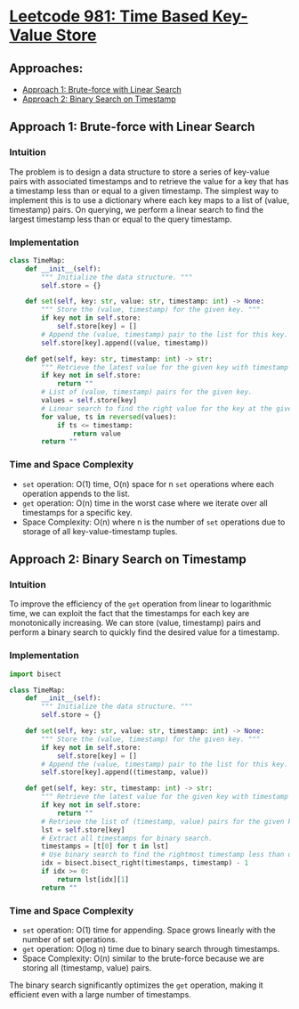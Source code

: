 # [Leetcode 981: Time Based Key-Value Store](https://leetcode.com/problems/time-based-key-value-store/)

## Approaches:
- [Approach 1: Brute-force with Linear Search](#approach-1-brute-force-with-linear-search)
- [Approach 2: Binary Search on Timestamp](#approach-2-binary-search-on-timestamp)

## Approach 1: Brute-force with Linear Search

### Intuition
The problem is to design a data structure to store a series of key-value pairs with associated timestamps and to retrieve the value for a key that has a timestamp less than or equal to a given timestamp. The simplest way to implement this is to use a dictionary where each key maps to a list of (value, timestamp) pairs. On querying, we perform a linear search to find the largest timestamp less than or equal to the query timestamp.

### Implementation

```python
class TimeMap:
    def __init__(self):
        """ Initialize the data structure. """
        self.store = {}

    def set(self, key: str, value: str, timestamp: int) -> None:
        """ Store the (value, timestamp) for the given key. """
        if key not in self.store:
            self.store[key] = []
        # Append the (value, timestamp) pair to the list for this key.
        self.store[key].append((value, timestamp))

    def get(self, key: str, timestamp: int) -> str:
        """ Retrieve the latest value for the given key with timestamp <= the provided timestamp. """
        if key not in self.store:
            return ""
        # List of (value, timestamp) pairs for the given key.
        values = self.store[key]
        # Linear search to find the right value for the key at the given timestamp.
        for value, ts in reversed(values):
            if ts <= timestamp:
                return value
        return ""
```

### Time and Space Complexity
- `set` operation: O(1) time, O(n) space for n `set` operations where each operation appends to the list.
- `get` operation: O(n) time in the worst case where we iterate over all timestamps for a specific key.
- Space Complexity: O(n) where n is the number of `set` operations due to storage of all key-value-timestamp tuples.

## Approach 2: Binary Search on Timestamp

### Intuition
To improve the efficiency of the `get` operation from linear to logarithmic time, we can exploit the fact that the timestamps for each key are monotonically increasing. We can store (value, timestamp) pairs and perform a binary search to quickly find the desired value for a timestamp.

### Implementation

```python
import bisect

class TimeMap:
    def __init__(self):
        """ Initialize the data structure. """
        self.store = {}

    def set(self, key: str, value: str, timestamp: int) -> None:
        """ Store the (value, timestamp) for the given key. """
        if key not in self.store:
            self.store[key] = []
        # Append the (value, timestamp) pair to the list for this key.
        self.store[key].append((timestamp, value))

    def get(self, key: str, timestamp: int) -> str:
        """ Retrieve the latest value for the given key with timestamp <= the provided timestamp. """
        if key not in self.store:
            return ""
        # Retrieve the list of (timestamp, value) pairs for the given key.
        lst = self.store[key]
        # Extract all timestamps for binary search.
        timestamps = [t[0] for t in lst]
        # Use binary search to find the rightmost timestamp less than or equal to the given timestamp.
        idx = bisect.bisect_right(timestamps, timestamp) - 1
        if idx >= 0:
            return lst[idx][1]
        return ""
```

### Time and Space Complexity
- `set` operation: O(1) time for appending. Space grows linearly with the number of set operations.
- `get` operation: O(log n) time due to binary search through timestamps.
- Space Complexity: O(n) similar to the brute-force because we are storing all (timestamp, value) pairs. 

The binary search significantly optimizes the `get` operation, making it efficient even with a large number of timestamps.

